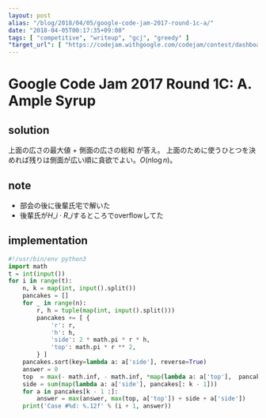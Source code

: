 ```yaml
---
layout: post
alias: "/blog/2018/04/05/google-code-jam-2017-round-1c-a/"
date: "2018-04-05T00:17:35+09:00"
tags: [ "competitive", "writeup", "gcj", "greedy" ]
"target_url": [ "https://codejam.withgoogle.com/codejam/contest/dashboard?c=3274486#s=p0" ]
---
```


# Google Code Jam 2017 Round 1C: A. Ample Syrup

## solution

上面の広さの最大値 + 側面の広さの総和 が答え。
上面のために使うひとつを決めれば残りは側面が広い順に貪欲でよい。$O(n \log n)$。

## note

-   部会の後に後輩氏宅で解いた
-   後輩氏が$H\_i \cdot R\_i$するところでoverflowしてた

## implementation

``` python
#!/usr/bin/env python3
import math
t = int(input())
for i in range(t):
    n, k = map(int, input().split())
    pancakes = []
    for _ in range(n):
        r, h = tuple(map(int, input().split()))
        pancakes += [ {
            'r': r,
            'h': h,
            'side': 2 * math.pi * r * h,
            'top': math.pi * r ** 2,
        } ]
    pancakes.sort(key=lambda a: a['side'], reverse=True)
    answer = 0
    top  = max(- math.inf, - math.inf, *map(lambda a: a['top'],  pancakes[: k - 1]))
    side = sum(map(lambda a: a['side'], pancakes[: k - 1]))
    for a in pancakes[k - 1 :]:
        answer = max(answer, max(top, a['top']) + side + a['side'])
    print('Case #%d: %.12f' % (i + 1, answer))
```
